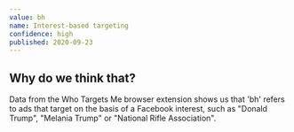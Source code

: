 ```yaml
---
value: bh
name: Interest-based targeting
confidence: high
published: 2020-09-23
---
```


## Why do we think that?

Data from the Who Targets Me browser extension shows us that 'bh' refers to ads that target on the basis of a Facebook interest, such as "Donald Trump", "Melania Trump" or "National Rifle Association".
